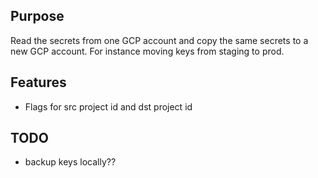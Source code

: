 ## Purpose

Read the secrets from one GCP account and copy the same secrets to a new GCP account. For instance moving keys from staging to prod.

## Features
* Flags for src project id and dst project id


## TODO
* backup keys locally??


